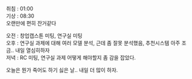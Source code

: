 취침 : 01:00  
기상 : 08:30  
오랜만에 편히 잔거같다  
  
오전 : 창업캡스톤 미팅, 연구실 미팅  
오후 : 연구실 과제에 대해 여러 모델 분석, 근데 좀 잘못 분석했음, 추천시스템 아주 조금.. 내일 열심히하자  
저녁 : RC 미팅, 연구실 과제 어떻게 해야할지 좀 감을 잡았다.  
  
오늘은 뭔가 죽어도 하기 싫은 날.. 내일 더 많이 하자.
